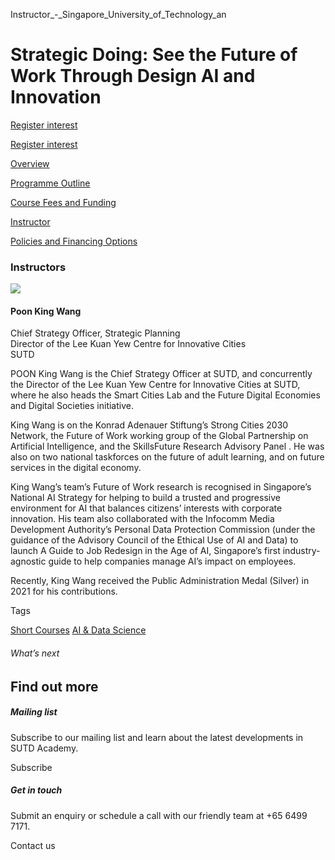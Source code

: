 Instructor_-_Singapore_University_of_Technology_an



Strategic Doing: See the Future of Work Through Design AI and Innovation
========================================================================

[Register interest](/admissions/academy/short-courses/short-courses-register-your-interest/?coursename=strategic-doing-future-of-work-through-design-ai-innovation)

[Register interest](/admissions/academy/short-courses/short-courses-register-your-interest/?coursename=strategic-doing-future-of-work-through-design-ai-innovation)

[Overview](/course/strategic-doing-future-of-work-through-design-ai-innovation/#tabs)

[Programme Outline](/course/strategic-doing-future-of-work-through-design-ai-innovation/programme-outline/#tabs)

[Course Fees and Funding](/course/strategic-doing-future-of-work-through-design-ai-innovation/course-fees-and-funding/#tabs)

[Instructor](/course/strategic-doing-future-of-work-through-design-ai-innovation/instructor/#tabs)

[Policies and Financing Options](/course/strategic-doing-future-of-work-through-design-ai-innovation/policies-and-financing-options/#tabs)

### Instructors

![](https://www.sutd.edu.sg/wp-content/uploads/2024/12/Poon-King-Wang_11_7751903.jpg)

#### **Poon King Wang**

Chief Strategy Officer, Strategic Planning  
Director of the Lee Kuan Yew Centre for Innovative Cities  
SUTD

POON King Wang is the Chief Strategy Officer at SUTD, and concurrently the Director of the Lee Kuan Yew Centre for Innovative Cities at SUTD, where he also heads the Smart Cities Lab and the Future Digital Economies and Digital Societies initiative.

King Wang is on the Konrad Adenauer Stiftung’s Strong Cities 2030 Network, the Future of Work working group of the Global Partnership on Artificial Intelligence, and the SkillsFuture Research Advisory Panel . He was also on two national taskforces on the future of adult learning, and on future services in the digital economy.

King Wang’s team’s Future of Work research is recognised in Singapore’s National AI Strategy for helping to build a trusted and progressive environment for AI that balances citizens’ interests with corporate innovation. His team also collaborated with the Infocomm Media Development Authority’s Personal Data Protection Commission (under the guidance of the Advisory Council of the Ethical Use of AI and Data) to launch A Guide to Job Redesign in the Age of AI, Singapore’s first industry-agnostic guide to help companies manage AI’s impact on employees.

Recently, King Wang received the Public Administration Medal (Silver) in 2021 for his contributions.

Tags

[Short Courses](/admissions/academy/courses-and-modules/?academy-type-course=780)
[AI & Data Science](/admissions/academy/courses-and-modules/?discipline=782)

###### What’s next

Find out more
-------------

##### Mailing list

Subscribe to our mailing list and learn about the latest developments in SUTD Academy.

Subscribe

##### Get in touch

Submit an enquiry or schedule a call with our friendly team at +65 6499 7171.

Contact us


